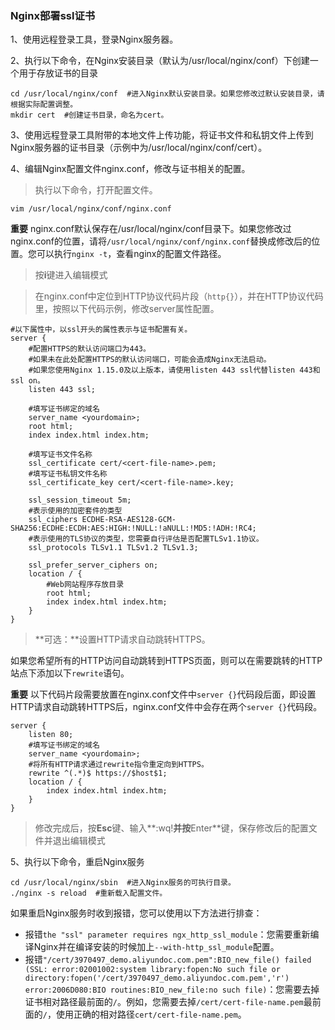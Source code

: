 ### Nginx部署ssl证书

1、使用远程登录工具，登录Nginx服务器。

2、执行以下命令，在Nginx安装目录（默认为/usr/local/nginx/conf）下创建一个用于存放证书的目录

```
cd /usr/local/nginx/conf  #进入Nginx默认安装目录。如果您修改过默认安装目录，请根据实际配置调整。
mkdir cert  #创建证书目录，命名为cert。
```

3、使用远程登录工具附带的本地文件上传功能，将证书文件和私钥文件上传到Nginx服务器的证书目录（示例中为/usr/local/nginx/conf/cert）。

4、编辑Nginx配置文件nginx.conf，修改与证书相关的配置。

> 执行以下命令，打开配置文件。

```
vim /usr/local/nginx/conf/nginx.conf
```

**重要** nginx.conf默认保存在/usr/local/nginx/conf目录下。如果您修改过nginx.conf的位置，请将`/usr/local/nginx/conf/nginx.conf`替换成修改后的位置。您可以执行`nginx -t`，查看nginx的配置文件路径。

>按**i**键进入编辑模式

>在nginx.conf中定位到HTTP协议代码片段（`http{}`），并在HTTP协议代码里，按照以下代码示例，修改server属性配置。

```
#以下属性中，以ssl开头的属性表示与证书配置有关。
server {
    #配置HTTPS的默认访问端口为443。
    #如果未在此处配置HTTPS的默认访问端口，可能会造成Nginx无法启动。
    #如果您使用Nginx 1.15.0及以上版本，请使用listen 443 ssl代替listen 443和ssl on。
    listen 443 ssl;

    #填写证书绑定的域名
    server_name <yourdomain>;
    root html;
    index index.html index.htm;

    #填写证书文件名称
    ssl_certificate cert/<cert-file-name>.pem;
    #填写证书私钥文件名称  
    ssl_certificate_key cert/<cert-file-name>.key;

    ssl_session_timeout 5m;
    #表示使用的加密套件的类型
    ssl_ciphers ECDHE-RSA-AES128-GCM-SHA256:ECDHE:ECDH:AES:HIGH:!NULL:!aNULL:!MD5:!ADH:!RC4;
    #表示使用的TLS协议的类型，您需要自行评估是否配置TLSv1.1协议。
    ssl_protocols TLSv1.1 TLSv1.2 TLSv1.3;

    ssl_prefer_server_ciphers on;
    location / {
        #Web网站程序存放目录
        root html;
        index index.html index.htm;
    }
}
```

>**可选：**设置HTTP请求自动跳转HTTPS。

如果您希望所有的HTTP访问自动跳转到HTTPS页面，则可以在需要跳转的HTTP站点下添加以下`rewrite`语句。

**重要** 以下代码片段需要放置在nginx.conf文件中`server {}`代码段后面，即设置HTTP请求自动跳转HTTPS后，nginx.conf文件中会存在两个`server {}`代码段。

```
server {
    listen 80;
    #填写证书绑定的域名
    server_name <yourdomain>;
    #将所有HTTP请求通过rewrite指令重定向到HTTPS。
    rewrite ^(.*)$ https://$host$1;
    location / {
        index index.html index.htm;
    }
}
```

>修改完成后，按**Esc**键、输入**:wq!**并按**Enter**键，保存修改后的配置文件并退出编辑模式

5、执行以下命令，重启Nginx服务

```
cd /usr/local/nginx/sbin  #进入Nginx服务的可执行目录。
./nginx -s reload  #重新载入配置文件。
```

如果重启Nginx服务时收到报错，您可以使用以下方法进行排查：

- 报错`the "ssl" parameter requires ngx_http_ssl_module`：您需要重新编译Nginx并在编译安装的时候加上`--with-http_ssl_module`配置。
- 报错`"/cert/3970497_demo.aliyundoc.com.pem":BIO_new_file() failed (SSL: error:02001002:system library:fopen:No such file or directory:fopen('/cert/3970497_demo.aliyundoc.com.pem','r') error:2006D080:BIO routines:BIO_new_file:no such file)`：您需要去掉证书相对路径最前面的`/`。例如，您需要去掉`/cert/cert-file-name.pem`最前面的`/`，使用正确的相对路径`cert/cert-file-name.pem`。